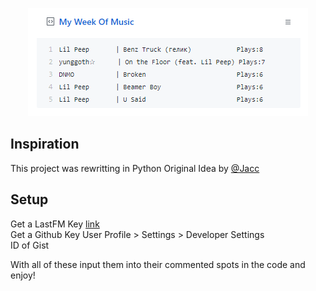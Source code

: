 <p align='center'>
  <img src='https://github.com/RustyBalboadev/PyMusic-Box/blob/master/PyMusicbox.png'>
</p>

## Inspiration
This project was rewritting in Python Original Idea by [@Jacc](https://github.com/jacc/music-box)

## Setup
Get a LastFM Key [link](https://www.last.fm/api/account/create)\
Get a Github Key User Profile > Settings > Developer Settings\
ID of Gist

With all of these input them into their commented spots in the code and enjoy!

